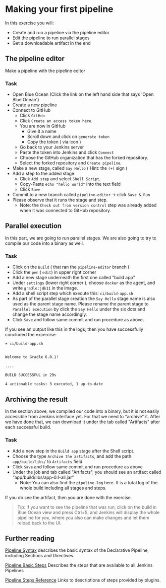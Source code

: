 # Making your first pipeline

In this exercise you will:

* Create and run a pipeline via the pipeline editor
* Edit the pipeline to run parallel stages
* Get a downloadable artifact in the end

## The pipeline editor

Make a pipeline with the pipeline editor

### Task

* Open Blue Ocean (Click the link on the left hand side that says 'Open Blue Ocean')
* Create a new pipeline
* Connect to GitHub
  * Click `GitHub`
  * Click `Create an access token here`.
  * You are now in GitHub
    * Give it a name
    * Scroll down and click on `generate token`
    * Copy the token ( via icon )
  * Go back to your Jenkins server
  * Paste the token into Jenkins and click `Connect`
  * Choose the GitHub organization that has the forked repository.
  * Select the forked repository and `Create pipeline`.
* Make a new stage, called `Say Hello` ( Hint: the `(+)` sign )
* Add a step to the added stage
  * Click `Add step` and select `Shell Script`,
  * Copy-Paste `echo "hello world"` into the text field
  * Click `Save`
* Commit to a new branch called `pipeline-editor` -> click `Save & Run`
* Please observe that it runs the stage and step.
  * Note: the `Check out from version control` step was already added when it was connected to GitHub repository.

## Parallel execution

In this part, we are going to run parallel stages.
We are also going to try to compile our code into a binary as well.

### Task

* Click on the `Build` ( that ran the `pipeline-editor` branch )
* Click the `pen` ( `edit`) in upper right corner
* Add a new stage underneath the first one called "build app"
* Under `settings` (lower right corner ), choose `docker` as the agent, and write `gradle:jdk11` in the image.
* Add a shell script step which execute this: `ci/build-app.sh`
* As part of the parallel stage creation the `Say Hello` stage name is also used as the parent stage name. Please rename the parent stage to `Parallel execution` by click the `Say Hello` under the six dots and change the stage name accordingly.
* Click `Save` and follow same commit and run procedure as above.

If you see an output like this in the logs, then you have successfully concluded the excercise:

```bash
+ ci/build-app.sh


Welcome to Gradle 6.0.1!

....

BUILD SUCCESSFUL in 29s

4 actionable tasks: 3 executed, 1 up-to-date

```

## Archiving the result

In the section above, we compiled our code into a binary, but it is not easily accessible from Jenkins interface yet.
For that we need to "archive" it.
After we have done that, we can download it under the tab called "Artifacts" after each successful build.

### Task

* Add a new step in the `Build app` stage after the Shell script.
* Choose the type `Archive the artifacts`, and add the path `app/build/libs/` to `Artifacts` field.
* Click `Save` and follow same commit and run procedure as above
* Under the job and tab called "Artifacts", you should see an artifact called "app/build/libs/app-0.1-all.jar"
  * Note: You can also find the `pipeline.log` here. It is a total log of the whole build including all stages and steps.

If you do see the artifact, then you are done with the exercise.

> Tip: If you want to see the pipeline that was run, click on the build in Blue Ocean view and press Ctrl+S, and Jenkins will display the whole pipeline for you, where you also can make changes and let them reload back to the UI.

## Further reading

[Pipeline Syntax](https://jenkins.io/doc/book/pipeline/syntax/) describes the basic syntax of the Declarative Pipeline, including Sections and Directives.

[Pipeline Basic Steps](https://jenkins.io/doc/pipeline/steps/workflow-basic-steps/#stash-stash-some-files-to-be-used-later-in-the-build) Describes the steps that are available to all Jenkins Pipelines

[Pipeline Steps Reference](https://jenkins.io/doc/pipeline/steps/) Links to descriptions of steps provided by plugins.
